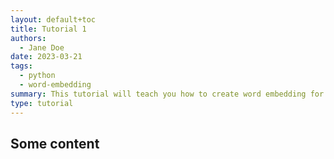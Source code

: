 ```yaml
---
layout: default+toc
title: Tutorial 1
authors:
  - Jane Doe
date: 2023-03-21
tags:
  - python
  - word-embedding
summary: This tutorial will teach you how to create word embedding for cuneiform texts in python.
type: tutorial
---
```


## Some content